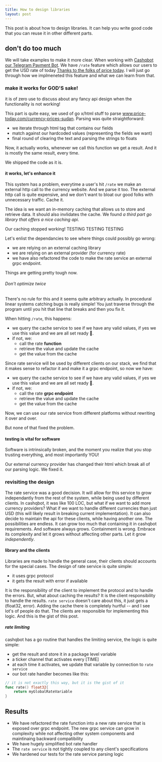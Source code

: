 ```yaml
---
title: How to design libraries
layout: post
---
```


This post is about how to design libraries. It can help you write good code that you can reuse it in other different parts.

## don't do too much

We will take examples to make it more clear. When working with [Cashqbot our Telegram Payment Bot](https://t.me/cashqbot). We have `/rate` feature which allows our users to get the USD rate of today [Thanks to the folks of price today](https://www.price-today.com/currency-prices-sudan/). I will just go through how we implmeneted this feature and what we can learn from that.

### make it works for GOD'S sake!

it is of zero use to discuss about any fancy api design when the functionality is not working!

This part is quite easy, we used of go x/html stuff to parse www.price-today.com/currency-prices-sudan. Parsing was quite straightforward:

- we iterate through html tag that contains our fields
- match against our hardcoded values (representing the fields we want)
- final round of clearing the text and parsing the strings to floats

Now, it actually works, whenever we call this function we get a result. And it is mostly the same result, every time.

We shipped the code as it is.

#### it works, let's enhance it

This system has a problem, everytime a user's hit `/rate` we make an external http call to the currency website. And we parse it too. The external http call is quite expensive, and we don't want to bloat our good folks with unnecessary traffic. Cache it.

The idea is we want an in-memory caching that allows us to store and retrieve data. It should also invlidates the cache. We found _a third part go library that offers a nice caching api_.

Our caching stopped working! TESTING TESTING TESTING

Let's enlist the dependancies to see where things could possibly go wrong:

- we are relying on an external caching library
- we are relying on an external provider (for currency rate)
- we have also refactored the code to make the rate service an external grpc endpoint.

Things are getting pretty tough now.

###### Don't optimize twice

There's no rule for this and it seems quite arbitrary actually. In procedural linear systems catching bugs is really simple! You just traverse through the program until you hit that line that breaks and then you fix it.

When hitting `/rate`, this happens:

- we query the cache service to see if we have any valid values, if yes we use this value and we are all set ready 🚀.
- if not, we:
  - call the rate **function**
  - retrieve the value and update the cache
  - get the value from the cache

Since rate service will be used by different clients on our stack, we find that it makes sense to refactor it and make it a grpc endpoint, so now we have:

- we query the cache service to see if we have any valid values, if yes we use this value and we are all set ready 🚀.
- if not, we:
  - call the rate **grpc endpoint**
  - retrieve the value and update the cache
  - get the value from the cache

Now, we can use our rate service from different platforms without rewriting it over and over.

But none of that fixed the problem.

#### testing is vital for software

Software is intrinsically broken, and the moment you realize that you stop trusting everything, and most importantly YOU!

Our external currency provider has changed their html which break all of our parsing logic. We fixed it.

### revisiting the design

The rate service was a good decision. It will allow for this service to grow independantly from the rest of the system, while being used by different clients. In cashqbot, it was like 100 LOC, but what if we want to add more currency providers? What if we want to handle different currencies than just USD (this will likely result in breaking current implementation). It can also decide to maintain the api for these clients, while having another one. The possibilities are endless. It can grow too much that containing it in cashqbot requirements. And software always grows. Containment is wrong. Embrace its complexity and let it grows without affecting other parts. Let it grow _independently_.

#### library and the clients

Libraries are made to handle the general case, their clients should accounts for the special cases. The design of rate service is quite simple:

- it uses grpc protocol
- it gets the result with error if available

It is the responsibility of the client to implement the protocol and to handle the errors. But, what about caching the results? It is the client responsibility to handle the results. `rate service` doesn't care about this, it just gets a (float32, error). Adding the cache there is completely hurtful -- and I see lot's of people do that. The clients are responsible for implementing this logic. And this is the gist of this post.

##### rate limiting

cashqbot has a go routine that handles the limiting service, the logic is quite simple:

- get the result and store it in a package level variable
- a ticker channel that activates every [TIME]
- at each time it activates, we update that variable by connection to `rate service`
- our bot rate handler becomes like this:

```go
// it is not exactly this way, but it is the gist of it
func rate() float32{
    return myGlobalRateVariable
}
```

## Results

- We have refactored the rate function into a new rate service that is exposed over grpc endpoint. The new grpc service can grow in complexity while not affecting other system components and maintinaing backward compatibility
- We have hugely simplified bot rate handler
- The `rate service` is not tightly coupled to any client's specifications
- We hardened our tests for the rate service parsing logic

